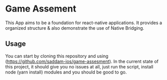 # Game Assement

This App aims to be a foundation for react-native applications. It provides a  organized structure & also demonstrate the use of Native Bridging.

## Usage

You can start by cloning this repository and using (https://github.com/saddam-ios/game-assesment). In the current state of this project, it should give you no issues at all, just run the script, install node (yarn install) modules and  you should be good to go.

